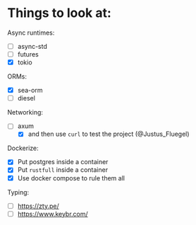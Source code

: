 Things to look at:
=====

Async runtimes:
- [ ] async-std
- [ ] futures
- [x] tokio

ORMs:
- [x] sea-orm
- [ ] diesel

Networking:
- [ ] axum
    - [x] and then use `curl` to test the project (@Justus_Fluegel)

Dockerize:
- [x] Put postgres inside a container
- [x] Put `rustfull` inside a container
- [x] Use docker compose to rule them all

Typing:
- [ ] https://zty.pe/
- [ ] https://www.keybr.com/
